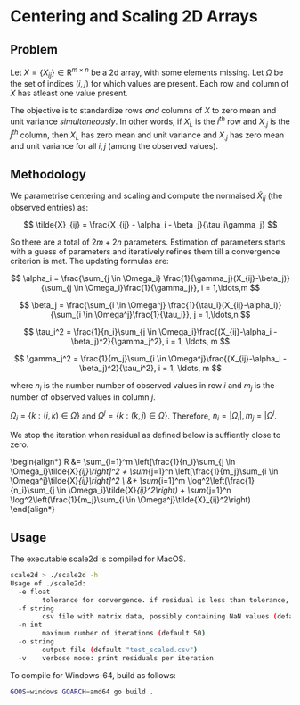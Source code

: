 # Centering and Scaling 2D Arrays

## Problem

Let $X = \{X_{ij}\} \in \mathrm{R}^{m \times n}$ be a 2d array, with some elements missing. Let $\Omega$ be the set of indices $(i,j)$ for which values are present. Each row and column of $X$ has atleast one value present.

The objective is to standardize rows _and_ columns of $X$ to zero mean and unit variance _simultaneously_. In other words, if $X_{i.}$ is the $i^{th}$ row and $X_{.j}$ is the $j^{th}$ column, then $X_{i.}$ has zero mean and unit variance and $X_{.j}$ has zero mean and unit variance for all $i, j$ (among the observed values).


## Methodology

We parametrise centering and scaling and compute the normaised $\tilde{X}_{ij}$ (the observed entries) as:

$$ \tilde{X}_{ij} = \frac{X_{ij} - \alpha_i - \beta_j}{\tau_i\gamma_j} $$

So there are a total of $2m+2n$ parameters. Estimation of parameters starts with a guess of parameters and iteratively refines them till a convergence criterion is met. The updating formulas are:

$$ \alpha_i = \frac{\sum_{j \in \Omega_i} \frac{1}{\gamma_j}(X_{ij}-\beta_j)}{\sum_{j \in \Omega_i}\frac{1}{\gamma_j}}, i = 1,\ldots,m $$

$$ \beta_j = \frac{\sum_{i \in \Omega^j} \frac{1}{\tau_i}(X_{ij}-\alpha_i)}{\sum_{i \in \Omega^j}\frac{1}{\tau_i}}, j = 1,\ldots,n $$

$$ \tau_i^2 = \frac{1}{n_i}\sum_{j \in \Omega_i}\frac{(X_{ij}-\alpha_i -\beta_j)^2}{\gamma_j^2}, i = 1, \ldots, m $$

$$ \gamma_j^2 = \frac{1}{m_j}\sum_{i \in \Omega^j}\frac{(X_{ij}-\alpha_i -\beta_j)^2}{\tau_i^2}, i = 1, \ldots, m $$

where $n_i$ is the number number of observed values in row $i$ and $m_j$ is the number of observed values in column $j$.

$\Omega_i = \{k: (i,k) \in \Omega\}$ and $\Omega^j = \{k: (k,j) \in \Omega\}$. Therefore, $n_i = \vert \Omega_i \vert, m_j = \vert \Omega^j$.


We stop the iteration when residual as defined below is suffiently close to zero.

\begin{align*}
R &= \sum_{i=1}^m \left[\frac{1}{n_i}\sum_{j \in \Omega_i}\tilde{X}_{ij}\right]^2 + \sum_{j=1}^n \left[\frac{1}{m_j}\sum_{i \in \Omega^j}\tilde{X}_{ij}\right]^2 \\ &+ \sum_{i=1}^m \log^2\left(\frac{1}{n_i}\sum_{j \in \Omega_i}\tilde{X}_{ij}^2\right) + \sum_{j=1}^n \log^2\left(\frac{1}{m_j}\sum_{i \in \Omega^j}\tilde{X}_{ij}^2\right)
\end{align*}

## Usage
The executable scale2d is compiled for MacOS.

```bash
scale2d > ./scale2d -h
Usage of ./scale2d:
  -e float
    	tolerance for convergence. if residual is less than tolerance, iterations will terminate (default 0.1)
  -f string
    	csv file with matrix data, possibly containing NaN values (default "test.csv")
  -n int
    	maximum number of iterations (default 50)
  -o string
    	output file (default "test_scaled.csv")
  -v	verbose mode: print residuals per iteration
```

To compile for Windows-64, build as follows:
```bash
GOOS=windows GOARCH=amd64 go build .
```